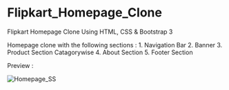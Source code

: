 # Flipkart_Homepage_Clone
Flipkart Homepage Clone Using HTML, CSS & Bootstrap 3

Homepage clone with the following sections :
                  1. Navigation Bar
                  2. Banner
                  3. Product Section Catagorywise
                  4. About Section
                  5. Footer Section
                  
                  
Preview :




![Homepage_SS](https://user-images.githubusercontent.com/69724446/228448763-25d2bc45-30b7-41f3-a99f-ed9db21f2f0d.png)
